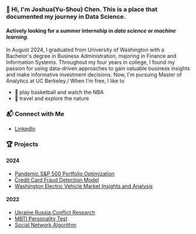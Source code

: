 ### 👋 Hi, I'm Joshua(Yu-Shou) Chen. This is a place that documented my journey in Data Science.
#### **Actively looking for a summer internship in _data science_ or _machine learning_.**  
In August 2024, I graduated from University of Washington with a Bachelor's degree in Business Administration, majoring in Finance and Information Systems. Throughout my four years in college, I found my passion for using data-driven approaches to gain valuable business insights and make informative investment decisions. Now, I'm pursuing Master of Analytics at UC Berkeley./
When I'm free, I like to  
* 🏀 play basketball and watch the NBA
* 🚞 travel and explore the nature
### 📬 Connect with Me
* [LinkedIn](https://www.linkedin.com/in/joshua-chen-a10359196/)  
### 🏆 Projects
#### 2024
* [Pandemic S&P 500 Portfolio Optimization](https://github.com/jjchen805/pandemic-portfolio-optimization.git)
* [Credit Card Fraud Detection Model](https://github.com/jjchen805/credit-card-fraud-detection.git)
* [Washington Electric Vehicle Market Insights and Analysis](https://github.com/jjchen805/EV-population.git)
#### 2022
* [Ukraine Russia Conflict Research](https://github.com/jjchen805/Ukraine-Russia-Conflict-Research.git)
* [MBTI Personality Test](https://github.com/jjchen805/MBTI-Test.git)
* [Social Network Algorithm](https://github.com/jjchen805/Social-Network-Algorithm.git)


